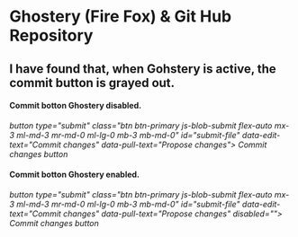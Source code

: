 # Ghostery (Fire Fox) & Git Hub Repository

## I have found that, when Gohstery is active, the commit button is grayed out. 

#### Commit botton Ghostery disabled.

*button type="submit" class="btn btn-primary js-blob-submit flex-auto mx-3 ml-md-3 mr-md-0 ml-lg-0 mb-3 mb-md-0" id="submit-file" data-edit-text="Commit changes" data-pull-text="Propose changes">
    Commit changes
   button*


#### Commit botton Ghostery enabled.

*button type="submit" class="btn btn-primary js-blob-submit flex-auto mx-3 ml-md-3 mr-md-0 ml-lg-0 mb-3 mb-md-0" id="submit-file" data-edit-text="Commit changes" data-pull-text="Propose changes" disabled="">
    Commit changes
  button*
